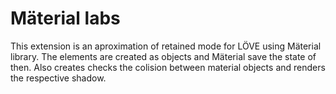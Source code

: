 # Mäterial labs

This extension is an aproximation of retained mode for LÖVE using Mäterial library. The elements are created as objects and Mäterial save the state of then. Also creates checks the colision between material objects and renders the respective shadow.